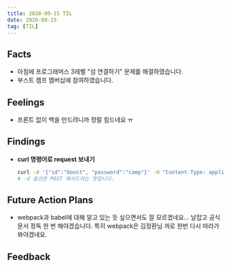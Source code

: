 ```yaml
---
title: 2020-09-15 TIL
date: 2020-09-15
tag: [TIL]
---
```


## Facts

- 아침에 프로그래머스 3레벨 "섬 연결하기" 문제를 해결하였습니다.
- 부스트 캠프 멤버십에 참여하였습니다.

## Feelings

- 프론트 없이 백을 만드려니까 정말 힘드네요 ㅠ

## Findings

- **curl 명령어로 request 보내기**  

    ```bash
    curl -d '{"id":"boost", "password":"camp"}' -H "Content-Type: application/json" http://localhost:3000/auth/signin
    # -d 옵션은 POST 메서드라는 뜻입니다.
    ```

## Future Action Plans

- webpack과 babel에 대해 알고 있는 듯 싶으면서도 잘 모르겠네요... 날잡고 공식문서 정독 한 번 해야겠습니다. 특히 webpack은 김정환님 꺼로 한번 다시 따라가봐야겠네요.

## Feedback
